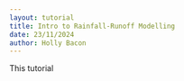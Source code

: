 ```yaml
---
layout: tutorial
title: Intro to Rainfall-Runoff Modelling
date: 23/11/2024
author: Holly Bacon
---
```


This tutorial 

